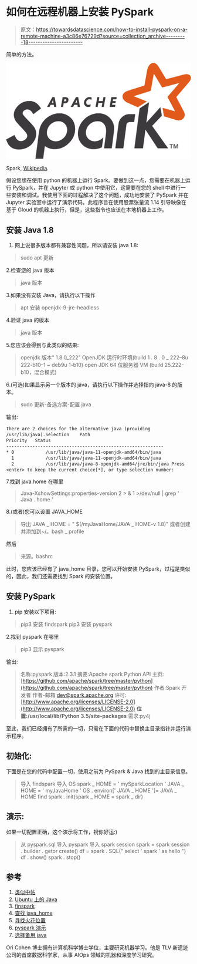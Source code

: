 # 如何在远程机器上安装 PySpark

> 原文：<https://towardsdatascience.com/how-to-install-pyspark-on-a-remote-machine-a3c86e76729d?source=collection_archive---------18----------------------->

简单的方法。

![](img/93f6c4964725301cce2e0e522a059eef.png)

Spark, [Wikipedia](https://en.wikipedia.org/wiki/Apache_Spark#/media/File:Apache_Spark_Logo.svg).

假设您想在使用 python 的机器上运行 Spark。要做到这一点，您需要在机器上运行 PySpark，并在 Jupyter 或 python 中使用它，这需要在您的 shell 中进行一些安装和调试。我使用下面的过程解决了这个问题，成功地安装了 PySpark 并在 Jupyter 实验室中运行了演示代码。此程序旨在使用股票张量流 1.14 引导映像在基于 Gloud 的机器上执行，但是，这些指令也应该在本地机器上工作。

## 安装 Java 1.8

1.  网上说很多版本都有兼容性问题，所以请安装 java 1.8:

> sudo apt 更新

2.检查您的 java 版本

> java 版本

3.如果没有安装 Java，请执行以下操作

> apt 安装 openjdk-9-jre-headless

4.验证 java 的版本

> java 版本

5.您应该会得到与此类似的结果:

> openjdk 版本" 1.8.0_222"
> OpenJDK 运行时环境(build 1 . 8 . 0 _ 222–8u 222-b10–1 ~ deb9u 1-b10)
> open JDK 64 位服务器 VM (build 25.222-b10，混合模式)

6.(可选)如果显示另一个版本的 java，请执行以下操作并选择指向 java-8 的版本。

> sudo 更新-备选方案-配置 java

输出:

```
There are 2 choices for the alternative java (providing /usr/lib/java).Selection    Path                                            Priority   Status
------------------------------------------------------------
* 0            /usr/lib/java/java-11-openjdk-amd64/bin/java      
  1            /usr/lib/java/java-11-openjdk-amd64/bin/java      
  2            /usr/lib/java/java-8-openjdk-amd64/jre/bin/java Press <enter> to keep the current choice[*], or type selection number:
```

7.找到 java.home 在哪里

> Java-XshowSettings:properties-version 2 > & 1 >/dev/null | grep ' Java . home '

8.(或者)您可以设置 JAVA_HOME

> 导出 JAVA _ HOME = " $(/myJavaHome/JAVA _ HOME-v 1.8)"
> 或者创建并添加到~/。bash _ profile

然后

> 来源。bashrc

此时，您应该已经有了 java_home 目录，您可以开始安装 PySpark，过程是类似的，因此，我们还需要找到 Spark 的安装位置。

## 安装 PySpark

1.  pip 安装以下项目:

> pip3 安装 findspark
> pip3 安装 pyspark

2.找到 pyspark 在哪里

> pip3 显示 pyspark

输出:

> 名称:pyspark
> 版本:2.3.1
> 摘要:Apache spark Python API
> 主页:[https://github.com/apache/spark/tree/master/python](https://github.com/apache/spark/tree/master/python)
> 作者:Spark 开发者
> 作者-邮箱:dev@spark.apache.org
> 许可:[http://www.apache.org/licenses/LICENSE-2.0](http://www.apache.org/licenses/LICENSE-2.0)
> **位置:/usr/local/lib/Python 3.5/site-packages** 需求:py4j

至此，我们已经拥有了所需的一切，只需在下面的代码中替换主目录指针并运行演示程序。

## 初始化:

下面是在您的代码中配置一切，使用之前为 PySpark & Java 找到的主目录信息。

> 导入 findspark
> 导入 OS
> spark _ HOME = ' mySparkLocation '
> JAVA _ HOME = ' myJavaHome '
> OS . environ[' JAVA _ HOME ']= JAVA _ HOME find spark . init(spark _ HOME = spark _ dir)

## 演示:

如果一切配置正确，这个演示将工作，祝你好运:)

> 从 pyspark.sql 导入 pyspark
> 导入 spark session
> spark = spark session . builder . getor create()
> df = spark . SQL(" select ' spark ' as hello ")
> df . show()
> spark . stop()

## 参考

1.  [类似中帖](https://medium.com/@ashok.tankala/run-your-first-spark-program-using-pyspark-and-jupyter-notebook-3b1281765169)
2.  [Ubuntu 上的 Java](https://www.digitalocean.com/community/tutorials/how-to-install-java-with-apt-on-ubuntu-18-04)
3.  [finspark](https://bigdata-madesimple.com/guide-to-install-spark-and-use-pyspark-from-jupyter-in-windows/)
4.  [查找 java_home](https://www.baeldung.com/find-java-home)
5.  [寻找火花位置](https://stackoverflow.com/questions/53583199/pyspark-error-unsupported-class-file-major-version-55)
6.  [pyspark 演示](https://bigdata-madesimple.com/guide-to-install-spark-and-use-pyspark-from-jupyter-in-windows/)
7.  [选择备用 java](https://www.digitalocean.com/community/tutorials/how-to-install-java-with-apt-on-ubuntu-18-04)

Ori Cohen 博士拥有计算机科学博士学位，主要研究机器学习。他是 TLV 新遗迹公司的首席数据科学家，从事 AIOps 领域的机器和深度学习研究。